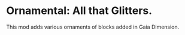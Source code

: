 # Ornamental: All that Glitters.
This mod adds various ornaments of blocks added in Gaia Dimension.
